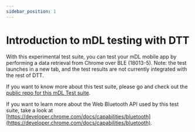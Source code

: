```yaml
---
sidebar_position: 1
---
```


# Introduction to mDL testing with DTT

With this experimental test suite, you can test your mDL mobile app by performing a data retrieval from Chrome over BLE (18013-5).
Note: the test launches in a new tab, and the test results are not currently integrated with the rest of DTT.

If you want to know more about this test suite, please go and check out the [public repo for this mDL Test suite](https://github.com/DTLab-LabCN/DTT-mDL-Testing).

If you want to learn more about the Web Bluetooth API used by this test suite, take a look at [https://developer.chrome.com/docs/capabilities/bluetooth](https://developer.chrome.com/docs/capabilities/bluetooth).
